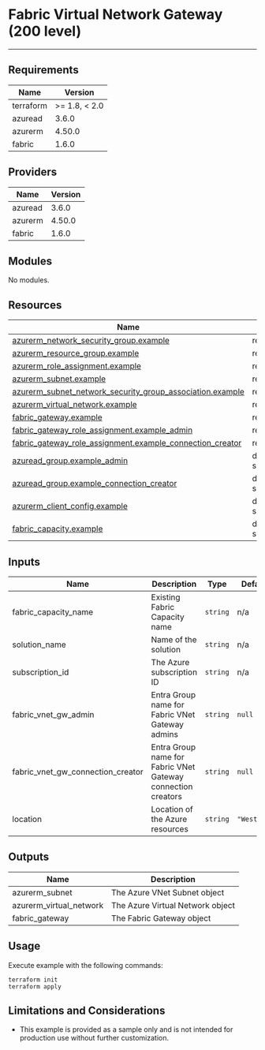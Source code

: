 <!-- BEGIN_TF_DOCS -->
# Fabric Virtual Network Gateway (200 level)

---

## Requirements

| Name      | Version       |
|-----------|---------------|
| terraform | >= 1.8, < 2.0 |
| azuread   | 3.6.0         |
| azurerm   | 4.50.0        |
| fabric    | 1.6.0         |

## Providers

| Name    | Version |
|---------|---------|
| azuread | 3.6.0   |
| azurerm | 4.50.0  |
| fabric  | 1.6.0   |

## Modules

No modules.

## Resources

| Name                                                                                                                                                                                   | Type        |
|----------------------------------------------------------------------------------------------------------------------------------------------------------------------------------------|-------------|
| [azurerm_network_security_group.example](https://registry.terraform.io/providers/hashicorp/azurerm/4.50.0/docs/resources/network_security_group)                                       | resource    |
| [azurerm_resource_group.example](https://registry.terraform.io/providers/hashicorp/azurerm/4.50.0/docs/resources/resource_group)                                                       | resource    |
| [azurerm_role_assignment.example](https://registry.terraform.io/providers/hashicorp/azurerm/4.50.0/docs/resources/role_assignment)                                                     | resource    |
| [azurerm_subnet.example](https://registry.terraform.io/providers/hashicorp/azurerm/4.50.0/docs/resources/subnet)                                                                       | resource    |
| [azurerm_subnet_network_security_group_association.example](https://registry.terraform.io/providers/hashicorp/azurerm/4.50.0/docs/resources/subnet_network_security_group_association) | resource    |
| [azurerm_virtual_network.example](https://registry.terraform.io/providers/hashicorp/azurerm/4.50.0/docs/resources/virtual_network)                                                     | resource    |
| [fabric_gateway.example](https://registry.terraform.io/providers/microsoft/fabric/1.6.0/docs/resources/gateway)                                                                        | resource    |
| [fabric_gateway_role_assignment.example_admin](https://registry.terraform.io/providers/microsoft/fabric/1.6.0/docs/resources/gateway_role_assignment)                                  | resource    |
| [fabric_gateway_role_assignment.example_connection_creator](https://registry.terraform.io/providers/microsoft/fabric/1.6.0/docs/resources/gateway_role_assignment)                     | resource    |
| [azuread_group.example_admin](https://registry.terraform.io/providers/hashicorp/azuread/3.6.0/docs/data-sources/group)                                                                 | data source |
| [azuread_group.example_connection_creator](https://registry.terraform.io/providers/hashicorp/azuread/3.6.0/docs/data-sources/group)                                                    | data source |
| [azurerm_client_config.example](https://registry.terraform.io/providers/hashicorp/azurerm/4.50.0/docs/data-sources/client_config)                                                      | data source |
| [fabric_capacity.example](https://registry.terraform.io/providers/microsoft/fabric/1.6.0/docs/data-sources/capacity)                                                                   | data source |

## Inputs

| Name                                  | Description                                                  | Type     | Default     | Required |
|---------------------------------------|--------------------------------------------------------------|----------|-------------|:--------:|
| fabric\_capacity\_name                | Existing Fabric Capacity name                                | `string` | n/a         |   yes    |
| solution\_name                        | Name of the solution                                         | `string` | n/a         |   yes    |
| subscription\_id                      | The Azure subscription ID                                    | `string` | n/a         |   yes    |
| fabric\_vnet\_gw\_admin               | Entra Group name for Fabric VNet Gateway admins              | `string` | `null`      |    no    |
| fabric\_vnet\_gw\_connection\_creator | Entra Group name for Fabric VNet Gateway connection creators | `string` | `null`      |    no    |
| location                              | Location of the Azure resources                              | `string` | `"WestUS2"` |    no    |

## Outputs

| Name                      | Description                      |
|---------------------------|----------------------------------|
| azurerm\_subnet           | The Azure VNet Subnet object     |
| azurerm\_virtual\_network | The Azure Virtual Network object |
| fabric\_gateway           | The Fabric Gateway object        |

## Usage

Execute example with the following commands:

```shell
terraform init
terraform apply
```

## Limitations and Considerations

- This example is provided as a sample only and is not intended for production use without further customization.
<!-- END_TF_DOCS -->